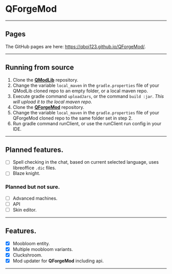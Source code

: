 # QForgeMod  

***
## Pages
The GitHub pages are here: https://qboi123.github.io/QForgeMod/.
***
## Running from source
1) Clone the [**QModLib**](https://github.com/Qboi123/QModLib) repository.  
2) Change the variable `local_maven` in the `gradle.properties` file of your QModLib cloned repo to an empty folder, or a local maven repo.
3) Execute gradle command `uploadJars`, or the command `build :jar`. *This will upload it to the local maven repo.*
4) Clone the [**QForgeMod**](https://github.com/Qboi123/QForgeMod) repository.
5) Change the variable `local_maven` in the `gradle.properties` file of your QForgeMod cloned repo to the same folder set in step 2.
6) Run gradle command runClient, or use the runClient run config in your IDE.

***
## Planned features.
 - [ ] Spell checking in the chat, based on current selected language, uses libreoffice `.dic` files.
 - [ ] Blaze knight.
    
### Planned but not sure.
 - [ ] Advanced machines.
 - [ ] API
 - [ ] Skin editor.
***

## Features.
 - [x] Moobloom entity.
 - [x] Multiple moobloom variants.
 - [x] Cluckshroom.
 - [x] Mod updater for **QForgeMod** including api.
***
